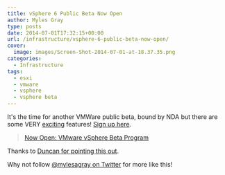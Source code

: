 ```yaml
---
title: vSphere 6 Public Beta Now Open
author: Myles Gray
type: posts
date: 2014-07-01T17:32:15+00:00
url: /infrastructure/vsphere-6-public-beta-now-open/
cover:
  image: images/Screen-Shot-2014-07-01-at-18.37.35.png
categories:
  - Infrastructure
tags:
  - esxi
  - vmware
  - vsphere
  - vsphere beta
---
```


It's the time for another VMWare public beta, bound by NDA but there are some VERY [exciting][1] features! [Sign up here][2]. <!--more-->

<blockquote data-secret="b1krvy5TcT" class="wp-embedded-content">
  <p>
    <a href="https://blogs.vmware.com/vsphere/2014/06/now-open-vmware-vsphere-beta-program.html">Now Open: VMware vSphere Beta Program</a>
  </p>
</blockquote>



Thanks to [Duncan for pointing this out][3].

Why not follow [@mylesagray on Twitter][4] for more like this!

 [1]: https://blogs.vmware.com/vsphere/2014/06/virtual-volumes-public-beta.html?src=vmw_so_vex_mgray_1080
 [2]: https://communities.vmware.com/community/vmtn/vsphere-beta?src=vmw_so_vex_mgray_1080
 [3]: http://www.yellow-bricks.com/2014/07/01/public-vsphere-beta-sign-provide-feedback-now/
 [4]: https://twitter.com/mylesagray
